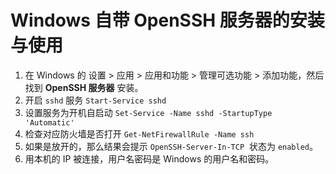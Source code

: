 # Windows 自带 OpenSSH 服务器的安装与使用

1. 在 Windows 的 设置 > 应用 > 应用和功能 > 管理可选功能 > 添加功能，然后找到 **OpenSSH 服务器** 安装。
2. 开启 `sshd` 服务 `Start-Service sshd`
3. 设置服务为开机自启动 `Set-Service -Name sshd -StartupType 'Automatic'`
4. 检查对应防火墙是否打开 `Get-NetFirewallRule -Name ssh`
5. 如果是放开的，那么结果会提示 `OpenSSH-Server-In-TCP`  状态为 `enabled`。
6. 用本机的 IP 被连接，用户名密码是 Windows 的用户名和密码。
